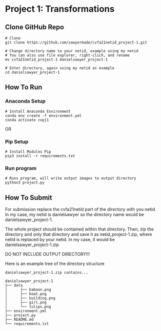 # Project 1: Transformations

## Clone GitHub Repo
```
# Clone
git clone https://github.com/sawyermade/cvfa21netid_project-1.git

# Change directory name to your netid, example using my netid
# You can also use file explorer, right-click, and rename
mv cvfa21netid_project-1 danielsawyer_project-1

# Enter directory, again using my netid as example
cd danielsawyer_project-1
```

## How To Run

### Anaconda Setup
```
# Install Anaconda Environment
conda env create -f environment.yml
conda activate cvpj1
```

OR

### Pip Setup
```
# Install Modules Pip
pip3 install -r requirements.txt
```

### Run program
```
# Runs program, will write output images to output directory
python3 project.py
```

## How To Submit
For submission replace the cvfa21netid part of the directory with you netid. In my case, my netid is danielsawyer so the directory name would be danielsawyer_project-1.

The whole project should be contained within that directory. Then, zip the directory and only that directory and save it as netid_project-1.zip, where netid is replaced by your netid. In my case, it would be danielsawyer_project-1.zip

DO NOT INCLUDE OUTPUT DIRECTORY!!!

Here is an example tree of the directory structure
```
danielsawyer_project-1.zip contains...

danielsawyer_project-1
├── data
│      ├── baboon.png
│      ├── boat.png
│      ├── building.png
│      ├── girl.png
│      └── tulips.png
├── environment.yml
├── project.py
├── README.md
└── requirements.txt
```
